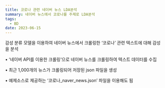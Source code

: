 ```yaml
---
title: 코로나 관련 네이버 뉴스 LDA분석
summary: 네이버 뉴스에서 코로나를 주제로 LDA분석
tags:
  - BD
date: 2023-06-15
---
```


감성 분류 모델을 이용하여 네이버 뉴스에서 크롤링한 ‘코로나’ 관련 텍스트에 대해 감성을 분석


• ‘네이버 API를 이용한 크롤링’으로 네이버 뉴스를 크롤링하여 텍스트 데이터를 수집

• 최근 1,000개의 뉴스가 크롤링되어 저장된 json 파일을 생성

• 예제소스로 제공하는 ‘코로나_naver_news.json’ 파일을 이용해도 됨